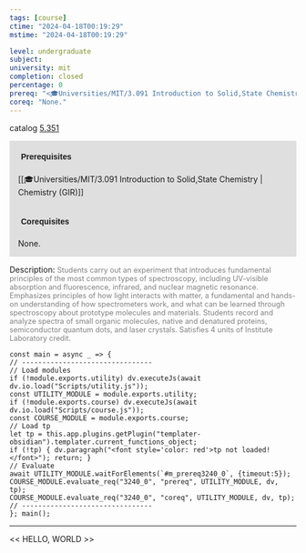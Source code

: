 ```yaml
---
tags: [course]
ctime: "2024-04-18T00:19:29"
mstime: "2024-04-18T00:19:29"

level: undergraduate
subject: 
university: mit
completion: closed
percentage: 0
prereq: "<🎓Universities/MIT/3.091 Introduction to Solid,State Chemistry>"
coreq: "None."
---
```


catalog [5.351](http://student.mit.edu/catalog/m5a.html#5.351)

<span style="display: block; padding: 15px; background-color: rgb(100, 100, 100, 0.2);"><font id="m_prereq3240_0" style="display: block; font-family: Arial, sans-serif; font-weight: bold; padding: 5px">Prerequisites</font><br><span id="prereq3240_0">[[🎓Universities/MIT/3.091 Introduction to Solid,State Chemistry | Chemistry (GIR)]]</span></span>
<span style="display: block; padding: 15px; background-color: rgb(100, 100, 100, 0.2);"><font id="m_coreq3240_0" style="display: block; font-family: Arial, sans-serif; font-weight: bold; padding: 5px">Corequisites</font><br><span id="coreq3240_0">None.</span></span>

<font style="">Description:</font>
<font style="color: grey; font-size: 0.8rem;">Students carry out an experiment that introduces fundamental principles of the most common types of spectroscopy, including UV-visible absorption and fluorescence, infrared, and nuclear magnetic resonance. Emphasizes principles of how light interacts with matter, a fundamental and hands-on understanding of how spectrometers work, and what can be learned through spectroscopy about prototype molecules and materials. Students record and analyze spectra of small organic molecules, native and denatured proteins, semiconductor quantum dots, and laser crystals. Satisfies 4 units of Institute Laboratory credit.</font>

```dataviewjs
const main = async _ => {
// --------------------------------
// Load modules
if (!module.exports.utility) dv.executeJs(await dv.io.load("Scripts/utility.js"));
const UTILITY_MODULE = module.exports.utility;
if (!module.exports.course) dv.executeJs(await dv.io.load("Scripts/course.js"));
const COURSE_MODULE = module.exports.course;
// Load tp
let tp = this.app.plugins.getPlugin("templater-obsidian").templater.current_functions_object;
if (!tp) { dv.paragraph("<font style='color: red'>tp not loaded!</font>"); return; }
// Evaluate
await UTILITY_MODULE.waitForElements(`#m_prereq3240_0`, {timeout:5});
COURSE_MODULE.evaluate_req("3240_0", "prereq", UTILITY_MODULE, dv, tp);
COURSE_MODULE.evaluate_req("3240_0", "coreq", UTILITY_MODULE, dv, tp);
// --------------------------------
}; main();
```

---

<< HELLO, WORLD >>
